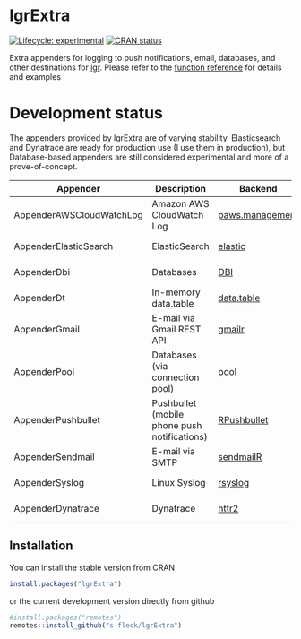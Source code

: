 
<!-- README.md is generated from README.Rmd. Please edit that file -->

# lgrExtra

<!-- badges: start -->

[![Lifecycle:
experimental](https://img.shields.io/badge/lifecycle-experimental-orange.svg)](https://lifecycle.r-lib.org/articles/stages.html#experimental)
[![CRAN
status](https://www.r-pkg.org/badges/version/lgrExtra)](https://CRAN.R-project.org/package=lgrExtra)
<!-- badges: end -->

Extra appenders for logging to push notifications, email, databases, and
other destinations for [lgr](https://github.com/s-fleck/lgr). Please
refer to the [function
reference](https://s-fleck.github.io/lgrExtra/reference/index.html) for
details and examples

# Development status

The appenders provided by lgrExtra are of varying stability.
Elasticsearch and Dynatrace are ready for production use (I use them in
production), but Database-based appenders are still considered
experimental and more of a prove-of-concept.

| Appender | Description | Backend | Status |
|----|----|----|----|
| AppenderAWSCloudWatchLog | Amazon AWS CloudWatch Log | [paws.management](https://cran.r-project.org/package=paws.management) | [![Lifecycle: experimental](https://img.shields.io/badge/lifecycle-experimental-orange.svg)](https://lifecycle.r-lib.org/articles/stages.html#experimental) |
| AppenderElasticSearch | ElasticSearch | [elastic](https://cran.r-project.org/package=elastic) | [![Lifecycle: stable](https://img.shields.io/badge/lifecycle-stable-brightgreen.svg)](https://lifecycle.r-lib.org/articles/stages.html#stable) |
| AppenderDbi | Databases | [DBI](https://cran.r-project.org/package=DBI) | [![Lifecycle: experimental](https://img.shields.io/badge/lifecycle-experimental-orange.svg)](https://lifecycle.r-lib.org/articles/stages.html#experimental) |
| AppenderDt | In-memory data.table | [data.table](https://github.com/Rdatatable/data.table) | [![Lifecycle: superseded](https://img.shields.io/badge/lifecycle-superseded-blue.svg)](https://lifecycle.r-lib.org/articles/stages.html#superseded) |
| AppenderGmail | E-mail via Gmail REST API | [gmailr](https://cran.r-project.org/package=gmailr) | [![Lifecycle: experimental](https://img.shields.io/badge/lifecycle-experimental-orange.svg)](https://lifecycle.r-lib.org/articles/stages.html#experimental) |
| AppenderPool | Databases (via connection pool) | [pool](https://cran.r-project.org/package=pool) | [![Lifecycle: experimental](https://img.shields.io/badge/lifecycle-experimental-orange.svg)](https://lifecycle.r-lib.org/articles/stages.html#experimental) |
| AppenderPushbullet | Pushbullet (mobile phone push notifications) | [RPushbullet](https://cran.r-project.org/package=RPushbullet) | [![Lifecycle: stable](https://img.shields.io/badge/lifecycle-stable-brightgreen.svg)](https://lifecycle.r-lib.org/articles/stages.html#stable) |
| AppenderSendmail | E-mail via SMTP | [sendmailR](https://cran.r-project.org/package=sendmailR) | [![Lifecycle: stable](https://img.shields.io/badge/lifecycle-stable-brightgreen.svg)](https://lifecycle.r-lib.org/articles/stages.html#stable) |
| AppenderSyslog | Linux Syslog | [rsyslog](https://cran.r-project.org/package=rsyslog) | [![Lifecycle: stable](https://img.shields.io/badge/lifecycle-stable-brightgreen.svg)](https://lifecycle.r-lib.org/articles/stages.html#stable) |
| AppenderDynatrace | Dynatrace | [httr2](https://cran.r-project.org/package=httr2) | [![Lifecycle: experimental](https://img.shields.io/badge/lifecycle-experimental-orange.svg)](https://lifecycle.r-lib.org/articles/stages.html#experimental) |

## Installation

You can install the stable version from CRAN

``` r
install.packages("lgrExtra")
```

or the current development version directly from github

``` r
#install.packages("remotes")
remotes::install_github("s-fleck/lgrExtra")
```
